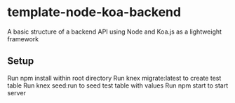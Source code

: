 # template-node-koa-backend
A basic structure of a backend API using Node and Koa.js as a lightweight framework

## Setup
Run npm install within root directory
Run knex migrate:latest to create test table
Run knex seed:run to seed test table with values
Run npm start to start server

